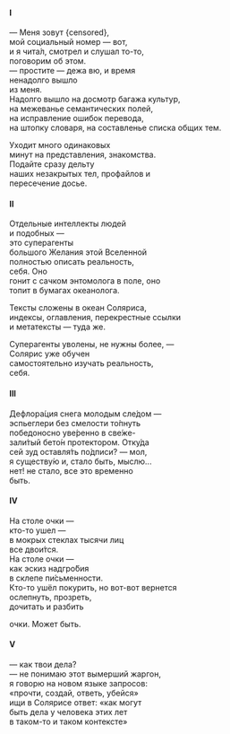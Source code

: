 #### I
— Меня зовут {censored},    
мой социальный номер — вот,  
и я чита́л, смотрел и слушал то-то,   
поговорим об этом.   
— простите — дежа вю, и время   
ненадолго вышло   
из меня.   
Надолго вышло на досмотр багажа культур,   
на межеванье семантических полей,  
на исправление ошибок перевода,  
на штопку словаря, на составленье списка общих тем.  
  
Уходит много одинаковых   
минут на представления, знакомства.   
Подайте сразу дельту   
наших незакрытых тел, профайлов и   
пересечение досье.  
  
#### II
Отдельные интеллекты людей  
и подобных —    
это суперагенты   
большого Желания этой Вселенной   
полностью описать реальность,   
себя. Оно   
гонит с сачком энтомолога в поле, оно   
топит в бумагах океанолога.  
  
Тексты сложены в океан Соляриса,   
индексы, оглавления, перекрестные ссылки  
и метатексты — туда же.  
  
Суперагенты уволены, не нужны более, —   
Солярис уже обучен   
самостоятельно изучать реальность,   
себя.  
  
#### III
Дефлора́ция снега молодым сле́дом —    
эспьеглери без смелости то́пнуть  
победоносно уве́ренно в све́же-   
зали́тый бето́н протектором. Отку́да    
сей зуд оставля́ть по́дписи? — мол,   
я существу́ю и, стало быть, мыслю...   
нет! не стало, все это временно    
быть.    

  
#### IV
На столе очки —   
кто-то ушел —   
в мокрых стеклах тысячи лиц  
все двои́тся.  
На столе очки —   
как эскиз надгро́бия   
в склепе пи́сьменности.  
Кто-то ушёл покурить, но вот-вот вернется  
ослепнуть, прозреть,   
дочитать и разбить   
  
очки. Может быть.  

  
#### V
— как твои дела?   
— не понимаю этот вымерший жаргон,   
я говорю на новом языке запросов:  
«прочти, создай, ответь, убейся»  
ищи в Солярисе ответ: «как могут   
быть дела у человека этих лет   
в таком-то и таком контексте»  





